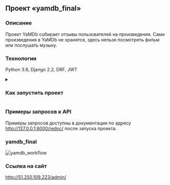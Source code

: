 ## Проект «yamdb_final»

### Описание
Проект YaMDb собирает отзывы пользователей на произведения. Сами произведения в YaMDb не хранятся, здесь нельзя посмотреть фильм или послушать музыку.

### Технологии
Python 3.8, Django 2.2, DRF, JWT

<details>
<summary><h3>Как запустить проект</h3></summary>

- Клонировать репозиторий и перейти в него в командной строке:

```
git clone https://github.com/Dmitry-321/yamdb_final
```

```
cd yamdb_final
```

- Cоздать и активировать виртуальное окружение:
```
python3 -m venv env
```

```
source env/bin/activate
```

- Установить зависимости из файла requirements.txt:

```
python3 -m pip install --upgrade pip
```

```
pip install -r requirements.txt
```

- Выполнить миграции:
```
python3 manage.py migrate
```

- Запустить проект:
```
python3 manage.py runserver
```
</details>

### Примеры запросов к API
Примеры запросов доступны в документации по адресу http://127.0.0.1:8000/redoc/ после запуска проекта.

### yamdb_final
![yamdb_workflow](https://github.com/Dmitry-321/yamdb_final/actions/workflows/yamdb_workflow.yml/badge.svg)

### Ссылка на сайт
http://51.250.109.223/admin/

